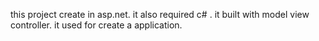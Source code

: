 this project create in asp.net.
it also required c# .
it built with model view controller.
it used for create a application.
